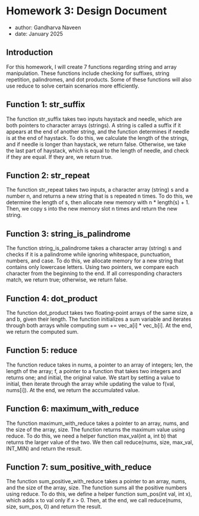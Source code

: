 # Homework 3: Design Document

  * author: Gandharva Naveen
  * date: January 2025

## Introduction

For this homework, I will create 7 functions regarding string and array manipulation. These functions include checking for suffixes, string repetition, palindromes, and dot products. Some of these functions will also use reduce to solve certain scenarios more efficiently.

## Function 1: str_suffix

The function str_suffix takes two inputs haystack and needle, which are both pointers to character arrays (strings). A string is called a suffix if it appears at the end of another string, and the function determines if needle is at the end of haystack. To do this, we calculate the length of the strings, and if needle is longer than haystack, we return false. Otherwise, we take the last part of haystack, which is equal to the length of needle, and check if they are equal. If they are, we return true.

## Function 2: str_repeat

The function str_repeat takes two inputs, a character array (string) s and a number n, and returns a new string that is s repeated n times. To do this, we determine the length of s, then allocate new memory with n * length(s) + 1. Then, we copy s into the new memory slot n times and return the new string.

## Function 3: string_is_palindrome

The function string_is_palindrome takes a character array (string) s and checks if it is a palindrome while ignoring whitespace, punctuation, numbers, and case. To do this, we allocate memory for a new string that contains only lowercase letters. Using two pointers, we compare each character from the beginning to the end. If all corresponding characters match, we return true; otherwise, we return false.

## Function 4: dot_product

The function dot_product takes two floating-point arrays of the same size, a and b, given their length. The function initializes a sum variable and iterates through both arrays while computing sum += vec_a[i] * vec_b[i]. At the end, we return the computed sum.

## Function 5: reduce

The function reduce takes in nums, a pointer to an array of integers; len, the length of the array; f, a pointer to a function that takes two integers and returns one; and initial, the original value. We start by setting a value to initial, then iterate through the array while updating the value to f(val, nums[i]). At the end, we return the accumulated value.

## Function 6: maximum_with_reduce

The function maximum_with_reduce takes a pointer to an array, nums, and the size of the array, size. The function returns the maximum value using reduce. To do this, we need a helper function max_val(int a, int b) that returns the larger value of the two. We then call reduce(nums, size, max_val, INT_MIN) and return the result.

## Function 7: sum_positive_with_reduce

The function sum_positive_with_reduce takes a pointer to an array, nums, and the size of the array, size. The function sums all the positive numbers using reduce. To do this, we define a helper function sum_pos(int val, int x), which adds x to val only if x > 0. Then, at the end, we call reduce(nums, size, sum_pos, 0) and return the result.